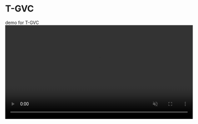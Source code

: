 # T-GVC
demo for T-GVC
<video controls autoplay loop muted width="600">
  <source src="results/T-GVC/HoneyBee_1920x1080_120fps_420_8bit_YUV_traj.mp4" type="video/mp4">
</video>
